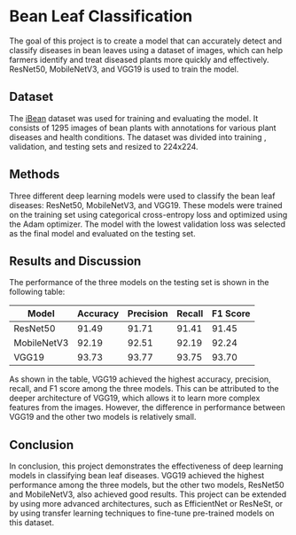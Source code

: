 # Bean Leaf Classification

The goal of this project is to create a model that can accurately detect and classify diseases in bean leaves using a dataset of images, which can help farmers identify and treat diseased plants more quickly and effectively. ResNet50, MobileNetV3, and VGG19 is used to train the model.
## Dataset

The [iBean](https://github.com/AI-Lab-Makerere/ibean/) dataset was used for training and evaluating the model. It consists of 1295 images of bean plants with annotations for various plant diseases and health conditions. The dataset was divided into training , validation, and testing sets and resized to 224x224.

## Methods

Three different deep learning models were used to classify the bean leaf diseases: ResNet50, MobileNetV3, and VGG19. These models were trained on the training set using categorical cross-entropy loss and optimized using the Adam optimizer. The model with the lowest validation loss was selected as the final model and evaluated on the testing set.

## Results and Discussion

The performance of the three models on the testing set is shown in the following table:

| Model         | Accuracy | Precision | Recall  | F1 Score |
|---------------|----------|-----------|---------|----------|
| ResNet50      | 91.49    | 91.71     | 91.41   | 91.45    |
| MobileNetV3   | 92.19    | 92.51     | 92.19   | 92.24    |
| VGG19         | 93.73    | 93.77     | 93.75   | 93.70    |

As shown in the table, VGG19 achieved the highest accuracy, precision, recall, and F1 score among the three models. This can be attributed to the deeper architecture of VGG19, which allows it to learn more complex features from the images. However, the difference in performance between VGG19 and the other two models is relatively small.

## Conclusion

In conclusion, this project demonstrates the effectiveness of deep learning models in classifying bean leaf diseases. VGG19 achieved the highest performance among the three models, but the other two models, ResNet50 and MobileNetV3, also achieved good results. This project can be extended by using more advanced architectures, such as EfficientNet or ResNeSt, or by using transfer learning techniques to fine-tune pre-trained models on this dataset.

